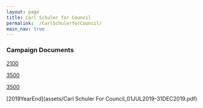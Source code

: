 ```yaml
---
layout: page
title: Carl Schuler for Council
permalink:  /CarlSchulerforCouncil/
main_nav: true
---
```


### Campaign Documents

[2100](assets/2100.pdf)

[3500](assets/CRO-3500.pdf)

[3500](assets/CRO-3500.pdf)

[2019YearEnd](assets/Carl Schuler For Council_01JUL2019-31DEC2019.pdf)






